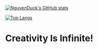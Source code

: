 [![NguyenDuck's GitHub stats](https://github-readme-stats.vercel.app/api?username=NguyenDuck&theme=tokyonight&layout=compact)](#)

[![Top Langs](https://github-readme-stats.vercel.app/api/top-langs/?username=NguyenDuck&theme=tokyonight)](#)

# Creativity Is Infinite!
